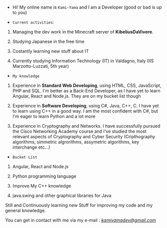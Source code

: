 - Hi! My online name is `Kami-Yama` and I am a Developer (good or bad is up to you)

- `Current activities`:

1. Managing the dev work in the Minecraft server of **KibeliusDaVivere**.

2. Studying Japanese in the free time

3. Costantly learning new stuff about IT

4. Currently studying Information Technology (IT) in Valdagno, Italy (IIS Marzotto-Luzzati, 5th year)

- `My knowledge`

1. Experience in **Standard Web Developing**, using HTML, CSS, JavaScript, PHP and SQL. I'm better as a Back-End Developer, as I have yet to learn Angular, React and Node.js. They are on my bucket list though

2. Experience in **Software Developing**, using C#, Java, C++, C. I have yet to learn using C++ in a good way. I am the most confident with C#, but I'm eager to learn Python and a lot more

3. Experience in Cryptography and Networks. I have successfully pursued the Cisco Networking Academy course and I've studied the most relevant aspects of Cryptography and Cyber Security (Cripthography algorithms, simmetric algrorithms, assymetric algorithms, key interchange etc...)

- `Bucket List`

1. Angular, React and Node.js

2. Python programming language

3. Improve My C++ knowledge

4. java.swing and other graphical libraries for Java


Still and Continuously learning new Stuff for improving my code and my general knowledge.

You can get in contact with me via my e-mail : *kamiyamadev@gmail.com*

